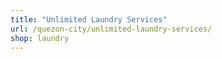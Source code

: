 ```yaml
---
title: "Unlimited Laundry Services"
url: /quezon-city/unlimited-laundry-services/
shop: laundry
---
```

